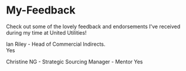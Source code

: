 # My-Feedback
Check out some of the lovely feedback and endorsements I've received during my time at United Utilities!

Ian Riley - Head of Commercial Indirects.  
Yes

Christine NG - Strategic Sourcing Manager - Mentor
Yes
